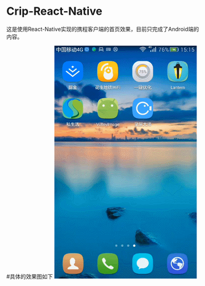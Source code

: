 # Crip-React-Native
这是使用React-Native实现的携程客户端的首页效果，目前只完成了Android端的内容。


  
#具体的效果图如下
![image](https://github.com/BaymaxTong/VolleyImage/blob/master/loading.gif)
